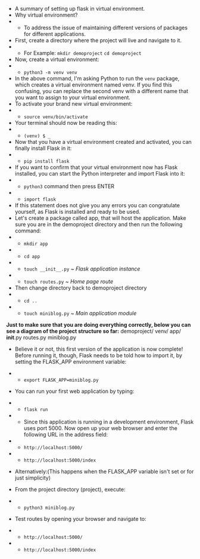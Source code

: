 - A summary of setting up flask in virtual environment.
- Why virtual environment?
- - To address the issue of maintaining different versions of packages for different applications.
- First, create a directory where the project will live and navigate to it. 
- - For Example: 
             `mkdir demoproject`
             `cd demoproject`
- Now, create a virtual environment:
- - `python3 -m venv venv`
- In the above command, I'm asking Python to run the `venv` package, which creates a virtual environment named venv. If you find this confusing, you can replace the second venv with a different name that you want to assign to your virtual environment.
- To activate your brand new virtual environment:
- - `source venv/bin/activate`
- Your terminal should now be reading this:
- - `(venv) $ _`
- Now that you have a virtual environment created and activated, you can finally install Flask in it:
- - `pip install flask`
- If you want to confirm that your virtual environment now has Flask installed, you can start the Python interpreter and import Flask into it:
- - `python3` command then press ENTER
- - `import flask`
- If this statement does not give you any errors you can congratulate yourself, as Flask is installed and ready to be used.
- Let's create a package called app, that will host the application. Make sure you are in the demoproject directory and then run the following command:
- - `mkdir app`
- - `cd app`
- - `touch __init__.py` ~ <em>Flask application instance</em>
- - `touch routes.py` ~ <em>Home page route</em>
- Then change directory back to demoproject directory
- - `cd ..`
- - `touch miniblog.py` ~ <em>Main application module</em>

<strong> Just to make sure that you are doing everything correctly, below you can see a diagram of the project structure so far:</strong>
demoproject/
     venv/
     app/
         __init__.py
         routes.py
     miniblog.py

- Believe it or not, this first version of the application is now complete! Before running it, though, Flask needs to be told how to import it, by setting the FLASK_APP environment variable:
- - `export FLASK_APP=miniblog.py`
- You can run your first web application by typing:
- - `flask run`
- - Since this application is running in a development environment, Flask uses port 5000. Now open up your web browser and enter the following URL in the address field:
- - `http://localhost:5000/`
- - `http://localhost:5000/index`

- Alternatively:(This happens when the FLASK_APP variable isn't set or for just simplicity)
- From the project directory (project), execute:
- - `python3 miniblog.py`
- Test routes by opening your browser and navigate to:
- - `http://localhost:5000/`
- - `http://localhost:5000/index`
